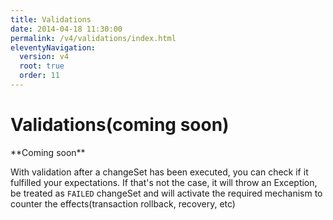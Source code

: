 ```yaml
---
title: Validations
date: 2014-04-18 11:30:00 
permalink: /v4/validations/index.html
eleventyNavigation:
  version: v4
  root: true
  order: 11
---
```


# Validations\(coming soon\)



<div style="info">
**Coming soon**
</div>

With validation after a changeSet has been executed, you can check if it fulfilled your expectations. If that's not the case, it will throw an Exception, be treated as `FAILED` changeSet and will activate the required mechanism to counter the effects\(transaction rollback, recovery, etc\)       

